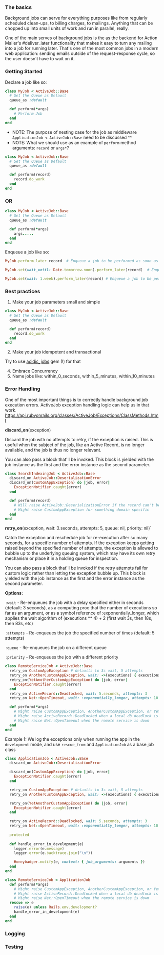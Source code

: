 ### The basics

Background jobs can serve for everything purposes like from regularly scheduled clean-ups, to billing charges, to mailings. Anything that can be chopped up into small units of work and run in parallel, really.

One of the main serves of background jobs is the as the backend for Action Mailer's #deliver_later functionality that makes it easy to turn any mailing into a job for running later. That's one of the most common jobs in a modern web application: sending emails outside of the request-response cycle, so the user doesn't have to wait on it.

### Getting Started

Declare a job like so:

```ruby
class MyJob < ActiveJob::Base
  # Set the Queue as Default
  queue_as :default

  def perform(*args)
    # Perform Job
  end
end
```
* NOTE: The purpose of nesting case for the job as middleware `ApplicationJob < ActiveJob::Base` need to be discussed ^^
* NOTE: What we should use as an example of `perform` method arguments: `record` or `args*`?

```ruby
class MyJob < ActiveJob::Base
  # Set the Queue as Default
  queue_as :default

  def perform(record)
    record.do_work
  end
end
```

### OR

```ruby
class MyJob < ActiveJob::Base
  # Set the Queue as Default
  queue_as :default

  def perform(*args)
    args.....
  end
end
```

Enqueue a job like so:

```ruby
MyJob.perform_later record  # Enqueue a job to be performed as soon as the queuing system is free.
```

```ruby
MyJob.set(wait_until: Date.tomorrow.noon).perform_later(record)  # Enqueue a job to be performed tomorrow at noon.
```

```ruby
MyJob.set(wait: 1.week).perform_later(record) # Enqueue a job to be performed 1 week from now.
```


### Best practices

1. Make your job parameters small and simple

```ruby
class MyJob < ActiveJob::Base
  # Set the Queue as Default
  queue_as :default

  def perform(record)
    record.do_work
  end
end
```

2. Make your job idempotent and transactional

Try to use [acidic_jobs](https://github.com/fractaledmind/acidic_job) gem (!) for that

4. Embrace Concurrency
5. Name jobs like: within_0_seconds, within_5_minutes, within_10_minutes

### Error Handling

One of the most important things is to correctly handle background job execution errors.
ActiveJob exception handling logic can help us in that work.
https://api.rubyonrails.org/classes/ActiveJob/Exceptions/ClassMethods.html

**discard_on**(exception)

Discard the job with no attempts to retry, if the exception is raised. This is useful when the subject of the job, like an Active Record, is no longer available, and the job is thus no longer relevant.

You can also pass a block that'll be invoked. This block is yielded with the job instance as the first and the error instance as the second parameter.

```ruby
class SearchIndexingJob < ActiveJob::Base
  discard_on ActiveJob::DeserializationError
  discard_on(CustomAppException) do |job, error|
    ExceptionNotifier.caught(error)
  end

  def perform(record)
    # Will raise ActiveJob::DeserializationError if the record can't be deserialized
    # Might raise CustomAppException for something domain specific
  end
end
```

**retry_on**(exception, wait: 3.seconds, attempts: 5, queue: nil, priority: nil)`

Catch the exception and reschedule job for re-execution after so many seconds, for a specific number of attempts. If the exception keeps getting raised beyond the specified number of attempts, the exception is allowed to bubble up to the underlying queuing system, which may have its own retry mechanism or place it in a holding queue for inspection.

You can also pass a block that'll be invoked if the retry attempts fail for custom logic rather than letting the exception bubble up. This block is yielded with the job instance as the first and the error instance as the second parameter.

**Options:**

`:wait` - Re-enqueues the job with a delay specified either in seconds (default: 3 seconds), as a computing proc that the number of executions so far as an argument, or as a symbol reference of :exponentially_longer, which applies the wait algorithm of (executions ** 4) + 2 (first wait 3s, then 18s, then 83s, etc)

`:attempts` - Re-enqueues the job the specified number of times (default: 5 attempts)

`:queue` - Re-enqueues the job on a different queue

`:priority` - Re-enqueues the job with a different priority

```ruby
class RemoteServiceJob < ActiveJob::Base
  retry_on CustomAppException # defaults to 3s wait, 5 attempts
  retry_on AnotherCustomAppException, wait: ->(executions) { executions * 2 }
  retry_on(YetAnotherCustomAppException) do |job, error|
    ExceptionNotifier.caught(error)
  end
  retry_on ActiveRecord::Deadlocked, wait: 5.seconds, attempts: 3
  retry_on Net::OpenTimeout, wait: :exponentially_longer, attempts: 10

  def perform(*args)
    # Might raise CustomAppException, AnotherCustomAppException, or YetAnotherCustomAppException for something domain specific
    # Might raise ActiveRecord::Deadlocked when a local db deadlock is detected
    # Might raise Net::OpenTimeout when the remote service is down
  end
end
```

Example 1: We log the exceptions only when running the app in the `development` mode, and use `rescue_from` and `ApplicationJob` as a base job class

```ruby
class ApplicationJob < ActiveJob::Base
  discard_on ActiveJob::DeserializationError

  discard_on(CustomAppException) do |job, error|
    ExceptionNotifier.caught(error)
  end

  retry_on CustomAppException # defaults to 3s wait, 5 attempts
  retry_on AnotherCustomAppException, wait: ->(executions) { executions * 2 }

  retry_on(YetAnotherCustomAppException) do |job, error|
    ExceptionNotifier.caught(error)
  end

  retry_on ActiveRecord::Deadlocked, wait: 5.seconds, attempts: 3
  retry_on Net::OpenTimeout, wait: :exponentially_longer, attempts: 10
  
  protected
  
  def handle_error_in_development(e)
    logger.error(e.message)
    logger.error(e.backtrace.join("\n"))

    Honeybadger.notify(e, context: { job_arguments: arguments })
  end
end

class RemoteServiceJob < ApplicationJob
  def perform(*args)
    # Might raise CustomAppException, AnotherCustomAppException, or YetAnotherCustomAppException for something domain specific
    # Might raise ActiveRecord::Deadlocked when a local db deadlock is detected
    # Might raise Net::OpenTimeout when the remote service is down
  rescue => e
    raise(e) unless Rails.env.development?
    handle_error_in_development(e)
  end
end
```
### Logging

### Testing
